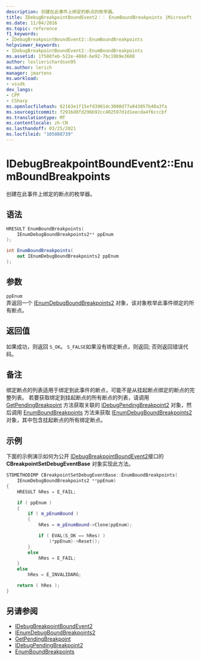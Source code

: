```yaml
---
description: 创建在此事件上绑定的断点的枚举器。
title: IDebugBreakpointBoundEvent2：： EnumBoundBreakpoints |Microsoft Docs
ms.date: 11/04/2016
ms.topic: reference
f1_keywords:
- IDebugBreakpointBoundEvent2::EnumBoundBreakpoints
helpviewer_keywords:
- IDebugBreakpointBoundEvent2::EnumBoundBreakpoints
ms.assetid: 1f588feb-522e-488d-be92-7bc19b9e3688
author: leslierichardson95
ms.author: lerich
manager: jmartens
ms.workload:
- vssdk
dev_langs:
- CPP
- CSharp
ms.openlocfilehash: 62163e1f15efd39014c3000d77a843057b40a3fa
ms.sourcegitcommit: f2916d8fd296b92cc402597d1d1eecda4f6cccbf
ms.translationtype: MT
ms.contentlocale: zh-CN
ms.lasthandoff: 03/25/2021
ms.locfileid: "105088739"
---
```

# <a name="idebugbreakpointboundevent2enumboundbreakpoints"></a>IDebugBreakpointBoundEvent2::EnumBoundBreakpoints
创建在此事件上绑定的断点的枚举器。

## <a name="syntax"></a>语法

```cpp
HRESULT EnumBoundBreakpoints( 
    IEnumDebugBoundBreakpoints2** ppEnum
);
```

```csharp
int EnumBoundBreakpoints( 
    out IEnumDebugBoundBreakpoints2 ppEnum
);
```

## <a name="parameters"></a>参数
`ppEnum`\
弄返回一个 [IEnumDebugBoundBreakpoints2](../../../extensibility/debugger/reference/ienumdebugboundbreakpoints2.md) 对象，该对象枚举此事件绑定的所有断点。

## <a name="return-value"></a>返回值
如果成功，则返回 `S_OK`。 `S_FALSE`如果没有绑定断点，则返回; 否则返回错误代码。

## <a name="remarks"></a>备注
绑定断点的列表适用于绑定到此事件的断点，可能不是从挂起断点绑定的断点的完整列表。 若要获取绑定到挂起断点的所有断点的列表，请调用 [GetPendingBreakpoint](../../../extensibility/debugger/reference/idebugbreakpointboundevent2-getpendingbreakpoint.md) 方法获取关联的 [IDebugPendingBreakpoint2](../../../extensibility/debugger/reference/idebugpendingbreakpoint2.md) 对象，然后调用 [EnumBoundBreakpoints](../../../extensibility/debugger/reference/idebugpendingbreakpoint2-enumboundbreakpoints.md) 方法来获取 [IEnumDebugBoundBreakpoints2](../../../extensibility/debugger/reference/ienumdebugboundbreakpoints2.md) 对象，其中包含挂起断点的所有绑定断点。

## <a name="example"></a>示例
下面的示例演示如何为公开 [IDebugBreakpointBoundEvent2](../../../extensibility/debugger/reference/idebugbreakpointboundevent2.md)接口的 **CBreakpointSetDebugEventBase** 对象实现此方法。

```cpp
STDMETHODIMP CBreakpointSetDebugEventBase::EnumBoundBreakpoints(
    IEnumDebugBoundBreakpoints2 **ppEnum)
{
    HRESULT hRes = E_FAIL;

    if ( ppEnum )
    {
        if ( m_pEnumBound )
        {
            hRes = m_pEnumBound->Clone(ppEnum);

            if ( EVAL(S_OK == hRes) )
                (*ppEnum)->Reset();
        }
        else
            hRes = E_FAIL;
    }
    else
        hRes = E_INVALIDARG;

    return ( hRes );
}
```

## <a name="see-also"></a>另请参阅
- [IDebugBreakpointBoundEvent2](../../../extensibility/debugger/reference/idebugbreakpointboundevent2.md)
- [IEnumDebugBoundBreakpoints2](../../../extensibility/debugger/reference/ienumdebugboundbreakpoints2.md)
- [GetPendingBreakpoint](../../../extensibility/debugger/reference/idebugbreakpointboundevent2-getpendingbreakpoint.md)
- [IDebugPendingBreakpoint2](../../../extensibility/debugger/reference/idebugpendingbreakpoint2.md)
- [EnumBoundBreakpoints](../../../extensibility/debugger/reference/idebugpendingbreakpoint2-enumboundbreakpoints.md)
